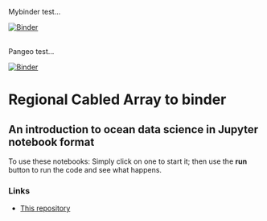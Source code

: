 Mybinder test...
<BR>

[![Binder](http://mybinder.org/badge.svg)](http://mybinder.org/v2/gh/cormorack/rca2binder/master)

<BR>
Pangeo test...
<BR>
  
[![Binder](http://binder.pangeo.io/badge.svg)](http://binder.pangeo.io/v2/gh/cormorack/rca2binder/master?urlpath=tree)

# Regional Cabled Array to binder
## An introduction to ocean data science in Jupyter notebook format

To use these notebooks: Simply click on one to start it; then use the **run** button to run the code and see what happens.

### Links

- [This repository](https://github.com/cormorack/rca2binder)





